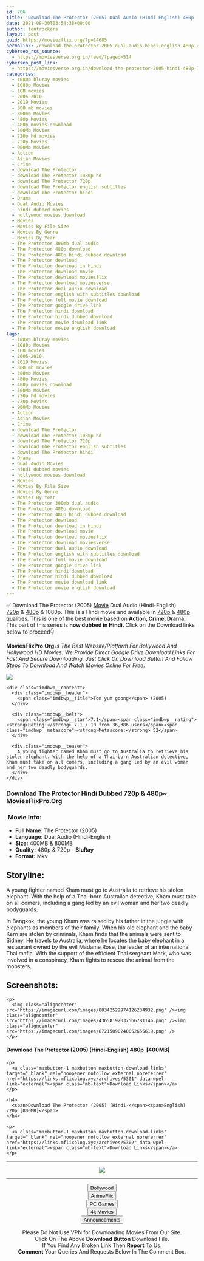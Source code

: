 ```yaml
---
id: 706
title: 'Download The Protector (2005) Dual Audio (Hindi-English) 480p [400MB] || 720p [800MB]'
date: 2021-08-30T03:54:38+00:00
author: tentrockers
layout: post
guid: https://moviezflix.org/?p=14685
permalink: /download-the-protector-2005-dual-audio-hindi-english-480p-400mb-720p-800mb/
cyberseo_rss_source:
  - https://moviesverse.org.in/feed/?paged=514
cyberseo_post_link:
  - https://moviesverse.org.in/download-the-protector-2005-hindi-480p-720p/
categories:
  - 1080p bluray movies
  - 1080p Movies
  - 1GB movies
  - 2005-2010
  - 2019 Movies
  - 300 mb movies
  - 300mb Movies
  - 480p Movies
  - 480p movies download
  - 500Mb Movies
  - 720p hd movies
  - 720p Movies
  - 900Mb Movies
  - Action
  - Asian Movies
  - Crime
  - download The Protector
  - download The Protector 1080p hd
  - download The Protector 720p
  - download The Protector english subtitles
  - download The Protector hindi
  - Drama
  - Dual Audio Movies
  - hindi dubbed movies
  - hollywood movies download
  - Movies
  - Movies By File Size
  - Movies By Genre
  - Movies By Year
  - The Protector 300mb dual audio
  - The Protector 480p download
  - The Protector 480p hindi dubbed download
  - The Protector download
  - The Protector download in hindi
  - The Protector download movie
  - The Protector download moviesflix
  - The Protector download moviesverse
  - The Protector dual audio download
  - The Protector english with subtitles download
  - The Protector full movie download
  - The Protector google drive link
  - The Protector hindi download
  - The Protector hindi dubbed download
  - The Protector movie download link
  - The Protector movie english download
tags:
  - 1080p bluray movies
  - 1080p Movies
  - 1GB movies
  - 2005-2010
  - 2019 Movies
  - 300 mb movies
  - 300mb Movies
  - 480p Movies
  - 480p movies download
  - 500Mb Movies
  - 720p hd movies
  - 720p Movies
  - 900Mb Movies
  - Action
  - Asian Movies
  - Crime
  - download The Protector
  - download The Protector 1080p hd
  - download The Protector 720p
  - download The Protector english subtitles
  - download The Protector hindi
  - Drama
  - Dual Audio Movies
  - hindi dubbed movies
  - hollywood movies download
  - Movies
  - Movies By File Size
  - Movies By Genre
  - Movies By Year
  - The Protector 300mb dual audio
  - The Protector 480p download
  - The Protector 480p hindi dubbed download
  - The Protector download
  - The Protector download in hindi
  - The Protector download movie
  - The Protector download moviesflix
  - The Protector download moviesverse
  - The Protector dual audio download
  - The Protector english with subtitles download
  - The Protector full movie download
  - The Protector google drive link
  - The Protector hindi download
  - The Protector hindi dubbed download
  - The Protector movie download link
  - The Protector movie english download
---
```

<div class="thecontent clearfix">
  <p>
    ✅ Download The Protector (2005) <a href="https://moviesverse.org.in/category/movies/" data-wpel-link="internal">Movie</a> Dual Audio (Hindi-English) <a href="https://moviesverse.org.in/720p-movies/" data-wpel-link="internal">720p</a>&nbsp;&&nbsp;<a href="https://moviesverse.org.in/480p-movies/" data-wpel-link="internal">480p</a> & 1080p. This is a Hindi movie and available in <a href="https://moviesverse.org.in/720p-movies/" data-wpel-link="internal">720p</a>&nbsp;&&nbsp;<a href="https://moviesverse.org.in/480p-movies/" data-wpel-link="internal">480p</a> qualities. This is one of the best movie based on <strong>Action, Crime, Drama</strong>. This part of this series is <strong>now dubbed in <span>Hindi.&nbsp;</span></strong><span>Click on the Download links below to proceed👇</span>
  </p>
  
  <p>
    <strong><span>MoviesFlixPro.Org&nbsp;</span></strong><em>is The Best Website/Platform For Bollywood And Hollywood HD Movies. We Provide Direct Google Drive Download Links For Fast And Secure Downloading. Just Click On Download Button And Follow Steps To&nbsp;Download And Watch Movies Online For Free.</em>
  </p>
  
  <div class="imdbwp imdbwp--movie dark">
    <div class="imdbwp__thumb">
      <a class="imdbwp__link" target="_blank" title="Tom yum goong" href="https://www.imdb.com/title/tt0427954/" rel="nofollow external noopener noreferrer" data-wpel-link="external"><img class="imdbwp__img" src="https://m.media-amazon.com/images/M/MV5BMzlkYjg4MzEtMzM4My00NzVkLWEyZDUtMjYwNTNkNjZjYWMzXkEyXkFqcGdeQXVyMzM4MjM0Nzg@._V1_SX300.jpg" /></a>
    </div>
    
    <div class="imdbwp__content">
      <div class="imdbwp__header">
        <span class="imdbwp__title">Tom yum goong</span> (2005)
      </div>
      
      <div class="imdbwp__belt">
        <span class="imdbwp__star">7.1</span><span class="imdbwp__rating"><strong>Rating:</strong> 7.1 / 10 from 36,386 users</span><span class="imdbwp__metascore"><strong>Metascore:</strong> 52</span>
      </div>
      
      <div class="imdbwp__teaser">
        A young fighter named Kham must go to Australia to retrieve his stolen elephant. With the help of a Thai-born Australian detective, Kham must take on all comers, including a gang led by an evil woman and her two deadly bodyguards.
      </div>
    </div>
  </div>
  
  <h3>
    <span>Download The Protector Hindi Dubbed 720p & 480p~ MoviesFlixPro.Org</span>
  </h3>
  
  <h3>
    <span>&nbsp;Movie Info:&nbsp;</span>
  </h3>
  
  <ul>
    <li>
      <strong>Full Name: </strong>The Protector (2005)
    </li>
    <li>
      <strong>Language:</strong> Dual Audio (Hindi-English)
    </li>
    <li>
      <strong>Size:</strong> 400MB & 800MB
    </li>
    <li>
      <strong>Quality:</strong> 480p & 720p – <span><strong>BluRay</strong></span>
    </li>
    <li>
      <strong>Format:</strong>&nbsp;Mkv
    </li>
  </ul>
  
  <h2>
    <span>Storyline:</span>
  </h2>
  
  <p>
    A young fighter named Kham must go to Australia to retrieve his stolen elephant. With the help of a Thai-born Australian detective, Kham must take on all comers, including a gang led by an evil woman and her two deadly bodyguards.
  </p>
  
  <div>
    In Bangkok, the young Kham was raised by his father in the jungle with elephants as members of their family. When his old elephant and the baby Kern are stolen by criminals, Kham finds that the animals were sent to Sidney. He travels to Australia, where he locates the baby elephant in a restaurant owned by the evil Madame Rose, the leader of an international Thai mafia. With the support of the efficient Thai sergeant Mark, who was involved in a conspiracy, Kham fights to rescue the animal from the mobsters.
  </div>
  
  <div class="summary_text">
    <h2>
      <span>Screenshots:</span>
    </h2>
    
    <p>
      <img class="aligncenter" src="https://imagecurl.com/images/88342522974126234932.png" /><img class="aligncenter" src="https://imagecurl.com/images/43658192037566781146.png" /><img class="aligncenter" src="https://imagecurl.com/images/87215090240052655619.png" />
    </p>
  </div>
  
  <div class="inline canwrap">
    <h4>
      <span>Download The Protector (2005) (Hindi-English) </span><span>480p&nbsp; [400MB]</span>
    </h4>
    
    <p>
      <a class="maxbutton-1 maxbutton maxbutton-download-links" target="_blank" rel="noopener nofollow external noreferrer" href="https://links.mflixblog.xyz/archives/5301" data-wpel-link="external"><span class="mb-text">Download Links</span></a>
    </p>
    
    <h4>
      <span>Download The Protector (2005) (Hindi-</span><span>English) 720p [800MB]</span>
    </h4>
    
    <p>
      <a class="maxbutton-1 maxbutton maxbutton-download-links" target="_blank" rel="noopener nofollow external noreferrer" href="https://links.mflixblog.xyz/archives/5302" data-wpel-link="external"><span class="mb-text">Download Links</span></a>
    </p>
  </div>
</div>

<center>
  </p> 
  
  <hr />
  
  <p>
    <a href="http://gdrivepro.xyz/join.php" data-wpel-link="external" target="_blank" rel="nofollow external noopener noreferrer"><img src="https://i.imgur.com/FhMdWdW.png" /></a>
  </p>
  
  <hr />
  
  <p>
    <a href="https://dogemovies.xyz" target="_blank" data-wpel-link="external" rel="nofollow external noopener noreferrer"><button class="button button5">Bollywood</button></a><br /> <a href="https://animeflix.in" target="_blank" data-wpel-link="external" rel="nofollow external noopener noreferrer"><button class="button button5">AnimeFlix</button></a><br /> <a href="https://gamesflix.net/" target="_blank" data-wpel-link="external" rel="nofollow external noopener noreferrer"><button class="button button5">PC Games</button></a><br /> <a href="https://uhdmovies.in" target="_blank" data-wpel-link="external" rel="nofollow external noopener noreferrer"><button class="button button5">4k Movies</button></a><br /> <a href="https://moviesverse.org.in/announcements/" target="_blank" data-wpel-link="internal" rel="noopener"><button class="button button5">Announcements</button></a>
  </p>
  
  <div class="alert alert-danger">
    Please Do Not Use VPN for Downloading Movies From Our Site.
  </div>
  
  <div class="alert alert-success">
    Click On The Above <strong>Download Button</strong> Download File.
  </div>
  
  <div class="alert alert-warning">
    If You Find Any Broken Link Then <strong>Report</strong> To Us.
  </div>
  
  <div class="alert alert-info">
    <strong>Comment</strong> Your Queries And Requests Below In The Comment Box.
  </div>
  
  <p>
    </center>
  </p>
